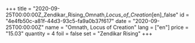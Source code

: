 +++
title = "2020-09-25T00:00:00Z_Zendikar_Rising_Omnath,_Locus_of_Creation_[en]_false"
id = "4e4fb50c-a81f-44d3-93c5-fa9a0b37f617"
date = "2020-09-25T00:00:00Z"
name = "Omnath, Locus of Creation"
lang = ["en"]
price = "15.03"
quantity = 4
foil = false
set = "Zendikar Rising"
+++
